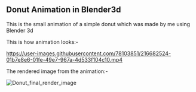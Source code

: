 ## Donut Animation in Blender3d

This is the small animation of a simple donut which was made by me using Blender 3d

This is how animation looks:-

https://user-images.githubusercontent.com/78103851/216682524-01b7e8e6-01fe-49e7-967a-4d533f104c10.mp4


The rendered image from the animation:-


![Donut_final_render_image](https://user-images.githubusercontent.com/78103851/216682741-ad071ffa-8025-49d8-a9cf-369a2e306874.png)

